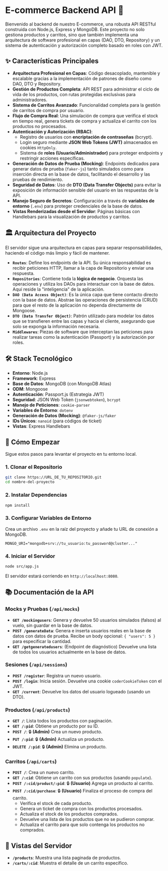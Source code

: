 # E-commerce Backend API 🚀

Bienvenido al backend de nuestro E-commerce, una robusta API RESTful construida con Node.js, Express y MongoDB. Este proyecto no solo gestiona productos y carritos, sino que también implementa una arquitectura de software profesional en capas (DAO, DTO, Repository) y un sistema de autenticación y autorización completo basado en roles con JWT.

## ✨ Características Principales

- **Arquitectura Profesional en Capas**: Código desacoplado, mantenible y escalable gracias a la implementación de patrones de diseño como DAO, DTO y Repository.
- **Gestión de Productos Completa**: API REST para administrar el ciclo de vida de los productos, con rutas protegidas exclusivas para administradores.
- **Sistema de Carritos Avanzado**: Funcionalidad completa para la gestión de carritos de compra por usuario.
- **Flujo de Compra Real**: Una simulación de compra que verifica el stock en tiempo real, genera tickets de compra y actualiza el carrito con los productos no procesados.
- **Autenticación y Autorización (RBAC)**:
  - Registro de usuarios con **encriptación de contraseñas** (bcrypt).
  - Login seguro mediante **JSON Web Tokens (JWT)** almacenados en cookies `HttpOnly`.
  - Sistema de **roles (Usuario/Administrador)** para proteger endpoints y restringir acciones específicas.
- **Generación de Datos de Prueba (Mocking)**: Endpoints dedicados para generar datos de prueba (`faker-js`) tanto simulados como para inserción directa en la base de datos, facilitando el desarrollo y las pruebas de rendimiento.
- **Seguridad de Datos**: Uso de **DTO (Data Transfer Objects)** para evitar la exposición de información sensible del usuario en las respuestas de la API.
- **Manejo Seguro de Secretos**: Configuración a través de **variables de entorno** (`.env`) para proteger credenciales de la base de datos.
- **Vistas Renderizadas desde el Servidor**: Páginas básicas con Handlebars para la visualización de productos y carritos.

## 🏛️ Arquitectura del Proyecto

El servidor sigue una arquitectura en capas para separar responsabilidades, haciendo el código más limpio y fácil de mantener.

- **`Routes`**: Define los endpoints de la API. Su única responsabilidad es recibir peticiones HTTP, llamar a la capa de Repositorio y enviar una respuesta.
- **`Repositories`**: Contiene toda la **lógica de negocio**. Orquesta las operaciones y utiliza los DAOs para interactuar con la base de datos. Aquí reside la "inteligencia" de la aplicación.
- **`DAO (Data Access Object)`**: Es la única capa que tiene contacto directo con la base de datos. Abstrae las operaciones de persistencia (CRUD) para que el resto de la aplicación no dependa directamente de Mongoose.
- **`DTO (Data Transfer Object)`**: Patrón utilizado para modelar los datos que se transfieren entre las capas y hacia el cliente, asegurando que solo se exponga la información necesaria.
- **`Middlewares`**: Piezas de software que interceptan las peticiones para realizar tareas como la autenticación (Passport) y la autorización por roles.

## 🛠️ Stack Tecnológico

- **Entorno**: Node.js
- **Framework**: Express
- **Base de Datos**: MongoDB (con MongoDB Atlas)
- **ODM**: Mongoose
- **Autenticación**: Passport.js (Estrategia JWT)
- **Seguridad**: JSON Web Token (`jsonwebtoken`), `bcrypt`
- **Manejo de Peticiones**: `cookie-parser`
- **Variables de Entorno**: `dotenv`
- **Generación de Datos (Mocking)**: `@faker-js/faker`
- **IDs Únicos**: `nanoid` (para códigos de ticket)
- **Vistas**: Express Handlebars

## 🚀 Cómo Empezar

Sigue estos pasos para levantar el proyecto en tu entorno local.

### 1. Clonar el Repositorio

```bash
git clone https://URL_DE_TU_REPOSITORIO.git
cd nombre-del-proyecto
```

### 2. Instalar Dependencias

```bash
npm install
```

### 3. Configurar Variables de Entorno

Crea un archivo `.env` en la raíz del proyecto y añade tu URL de conexión a MongoDB.

```
MONGO_URI="mongodb+srv://tu_usuario:tu_password@cluster..."
```

### 4. Iniciar el Servidor

```bash
node src/app.js
```

El servidor estará corriendo en `http://localhost:8080`.

## 📚 Documentación de la API

### Mocks y Pruebas (`/api/mocks`)

- **`GET /mockingusers`**: Genera y devuelve 50 usuarios simulados (falsos) al vuelo, sin guardar en la base de datos.
- **`POST /generateData`**: Genera e inserta usuarios reales en la base de datos con datos de prueba. Recibe un body opcional: `{ "users": 5 }` para especificar la cantidad.
- **`GET /getgeneratedusers`**: (Endpoint de diagnóstico) Devuelve una lista de todos los usuarios actualmente en la base de datos.

### Sesiones (`/api/sessions`)

- **`POST /register`**: Registra un nuevo usuario.
- **`POST /login`**: Inicia sesión. Devuelve una cookie `coderCookieToken` con el JWT.
- **`GET /current`**: Devuelve los datos del usuario logueado (usando un DTO).

### Productos (`/api/products`)

- **`GET /`**: Lista todos los productos con paginación.
- **`GET /:pid`**: Obtiene un producto por su ID.
- **`POST /`**: 🔒 **(Admin)** Crea un nuevo producto.
- **`PUT /:pid`**: 🔒 **(Admin)** Actualiza un producto.
- **`DELETE /:pid`**: 🔒 **(Admin)** Elimina un producto.

### Carritos (`/api/carts`)

- **`POST /`**: Crea un nuevo carrito.
- **`GET /:cid`**: Obtiene un carrito con sus productos (usando `populate`).
- **`POST /:cid/product/:pid`**: 🔒 **(Usuario)** Agrega un producto al carrito.
- **`POST /:cid/purchase`**: 🔒 **(Usuario)** Finaliza el proceso de compra del carrito.
  - Verifica el stock de cada producto.
  - Genera un ticket de compra con los productos procesados.
  - Actualiza el stock de los productos comprados.
  - Devuelve una lista de los productos que no se pudieron comprar.
  - Actualiza el carrito para que solo contenga los productos no comprados.

## 📄 Vistas del Servidor

- **`/products`**: Muestra una lista paginada de productos.
- **`/carts/:cid`**: Muestra el detalle de un carrito específico.
